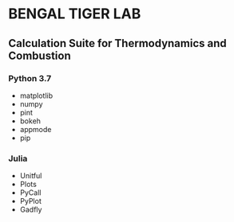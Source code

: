# BENGAL TIGER LAB  
## Calculation Suite for Thermodynamics and Combustion  

### Python 3.7
- matplotlib
- numpy
- pint
- bokeh
- appmode
- pip

### Julia
- Unitful
- Plots
- PyCall
- PyPlot
- Gadfly
